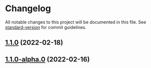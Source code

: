 # Changelog

All notable changes to this project will be documented in this file. See [standard-version](https://github.com/conventional-changelog/standard-version) for commit guidelines.

## [1.1.0](///compare/v1.1.0-alpha.0...v1.1.0) (2022-02-18)

## [1.1.0-alpha.0](///compare/v1.0.0...v1.1.0-alpha.0) (2022-02-16)
